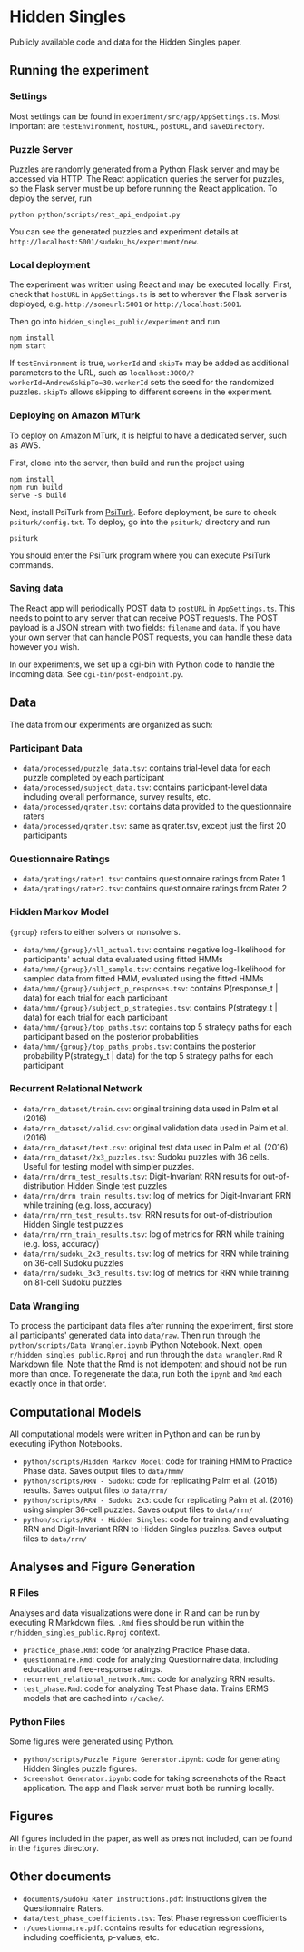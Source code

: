 # Hidden Singles
Publicly available code and data for the Hidden Singles paper.

## Running the experiment

### Settings
Most settings can be found in `experiment/src/app/AppSettings.ts`. Most important are 
`testEnvironment`, `hostURL`, `postURL`, and `saveDirectory`.

### Puzzle Server
Puzzles are randomly generated from a Python Flask server and may be accessed via HTTP.
The React application queries the server for puzzles, so the Flask server must be up before
running the React application. To deploy the server, run

```
python python/scripts/rest_api_endpoint.py
```

You can see the generated puzzles and experiment details at `http://localhost:5001/sudoku_hs/experiment/new`.


### Local deployment
The experiment was written using React and may be executed locally.
First, check that `hostURL` in `AppSettings.ts` is set to wherever the Flask server is deployed, e.g.
`http://someurl:5001` or `http://localhost:5001`.

Then go into `hidden_singles_public/experiment` and run

```
npm install
npm start
```

If `testEnvironment` is true, `workerId` and `skipTo` may be added as additional parameters to the URL, such as `localhost:3000/?workerId=Andrew&skipTo=30`.
`workerId` sets the seed for the randomized puzzles. `skipTo` allows skipping to different screens in the experiment.

### Deploying on Amazon MTurk

To deploy on Amazon MTurk, it is helpful to have a dedicated server, such as AWS.

First, clone into the server, then build and run the project using 

```
npm install
npm run build
serve -s build
```

Next, install PsiTurk from [PsiTurk](http://psiturk.org/). Before deployment, be sure to check `psiturk/config.txt`.
To deploy, go into the `psiturk/` directory and run

```
psiturk
```

You should enter the PsiTurk program where you can execute PsiTurk commands.

### Saving data

The React app will periodically POST data to `postURL` in `AppSettings.ts`. This needs to point to any server that can receive POST requests.
The POST payload is a JSON stream with two fields: `filename` and `data`. If you have your own server that can handle POST requests, you can handle these
data however you wish.

In our experiments, we set up a cgi-bin with Python code to handle the incoming data. See `cgi-bin/post-endpoint.py`.



## Data

The data from our experiments are organized as such:

### Participant Data

- `data/processed/puzzle_data.tsv`: contains trial-level data for each puzzle completed by each participant
- `data/processed/subject_data.tsv`: contains participant-level data including overall performance, survey results, etc.
- `data/processed/qrater.tsv`: contains data provided to the questionnaire raters
- `data/processed/qrater.tsv`: same as qrater.tsv, except just the first 20 participants

### Questionnaire Ratings

- `data/qratings/rater1.tsv`: contains questionnaire ratings from Rater 1
- `data/qratings/rater2.tsv`: contains questionnaire ratings from Rater 2

### Hidden Markov Model

`{group}` refers to either solvers or nonsolvers.

- `data/hmm/{group}/nll_actual.tsv`: contains negative log-likelihood for participants' actual data evaluated using fitted HMMs
- `data/hmm/{group}/nll_sample.tsv`: contains negative log-likelihood for sampled data from fitted HMM, evaluated using the fitted HMMs
- `data/hmm/{group}/subject_p_responses.tsv`: contains P(response_t | data) for each trial for each participant
- `data/hmm/{group}/subject_p_strategies.tsv`: contains P(strategy_t | data) for each trial for each participant
- `data/hmm/{group}/top_paths.tsv`: contains top 5 strategy paths for each participant based on the posterior probabilities
- `data/hmm/{group}/top_paths_probs.tsv`: contains the posterior probability P(strategy_t | data) for the top 5 strategy paths for each participant

### Recurrent Relational Network

- `data/rrn_dataset/train.csv`: original training data used in Palm et al. (2016)
- `data/rrn_dataset/valid.csv`: original validation data used in Palm et al. (2016)
- `data/rrn_dataset/test.csv`: original test data used in Palm et al. (2016)
- `data/rrn_dataset/2x3_puzzles.tsv`: Sudoku puzzles with 36 cells. Useful for testing model with simpler puzzles.
- `data/rrn/drrn_test_results.tsv`: Digit-Invariant RRN results for out-of-distribution Hidden Single test puzzles
- `data/rrn/drrn_train_results.tsv`: log of metrics for Digit-Invariant RRN while training (e.g. loss, accuracy)
- `data/rrn/rrn_test_results.tsv`: RRN results for out-of-distribution Hidden Single test puzzles
- `data/rrn/rrn_train_results.tsv`: log of metrics for RRN while training (e.g. loss, accuracy)
- `data/rrn/sudoku_2x3_results.tsv`: log of metrics for RRN while training on 36-cell Sudoku puzzles
- `data/rrn/sudoku_3x3_results.tsv`: log of metrics for RRN while training on 81-cell Sudoku puzzles

### Data Wrangling

To process the participant data files after running the experiment, first store all participants' generated data into 
`data/raw`. Then run through the `python/scripts/Data Wrangler.ipynb` iPython Notebook.
Next, open `r/hidden_singles_public.Rproj` and run through the `data_wrangler.Rmd` R Markdown file.
Note that the Rmd is not idempotent and should not be run more than once.
To regenerate the data, run both the `ipynb` and `Rmd` each exactly once in that order.


## Computational Models

All computational models were written in Python and can be run by executing iPython Notebooks.

- `python/scripts/Hidden Markov Model`: code for training HMM to Practice Phase data. Saves output files to `data/hmm/`
- `python/scripts/RRN - Sudoku`: code for replicating Palm et al. (2016) results. Saves output files to `data/rrn/`
- `python/scripts/RRN - Sudoku 2x3`: code for replicating Palm et al. (2016) using simpler 36-cell puzzles. Saves output files to `data/rrn/`
- `python/scripts/RRN - Hidden Singles`: code for training and evaluating RRN and Digit-Invariant RRN to Hidden Singles puzzles. Saves output files to `data/rrn/`



## Analyses and Figure Generation

### R Files
Analyses and data visualizations were done in R and can be run by executing R Markdown files.
`.Rmd` files should be run within the `r/hidden_singles_public.Rproj` context.

- `practice_phase.Rmd`: code for analyzing Practice Phase data.
- `questionnaire.Rmd`: code for analyzing Questionnaire data, including education and free-response ratings.
- `recurrent_relational_network.Rmd`: code for analyzing RRN results.
- `test_phase.Rmd`: code for analyzing Test Phase data. Trains BRMS models that are cached into `r/cache/`.

### Python Files
Some figures were generated using Python.

- `python/scripts/Puzzle Figure Generator.ipynb`: code for generating Hidden Singles puzzle figures.
- `Screenshot Generator.ipynb`: code for taking screenshots of the React application. The app and Flask server must both be running locally.


## Figures

All figures included in the paper, as well as ones not included, can be found in the `figures` directory.

## Other documents

- `documents/Sudoku Rater Instructions.pdf`: instructions given the Questionnaire Raters.
- `data/test_phase_coefficients.tsv`: Test Phase regression coefficients
- `r/questionnaire.pdf`: contains results for education regressions, including coefficients, p-values, etc.
